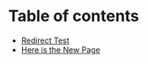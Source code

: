 # Table of contents

* [Redirect Test](README.md)
* [Here is the New Page](here-is-the-new-page.md)
